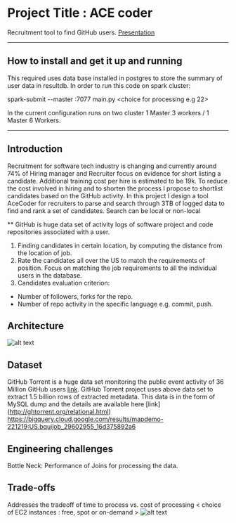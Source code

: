 # Project Title : ACE coder

Recruitment tool to find GitHub users.
[Presentation](https://docs.google.com/presentation/d/1rHsal4DjAMQrGeXlf2AFXeYpI9uFLzka9hd9vZe-AI0/edit?usp=sharing)

<hr/>

## How to install and get it up and running
This required uses data base installed in postgres to store the summary of user data in resultdb.
In order to run this code on spark cluster:

spark-submit --master <DNS>:7077 main.py <choice for processing e.g 22>

In the current configuration runs on two cluster 1 Master 3 workers / 1 Master 6 Workers.
<hr/>

## Introduction
Recruitment for software tech industry is changing and currently around 74% of Hiring manager and Recruiter focus on evidence for short listing a candidate. Additional training cost per hire is estimated to be 19k. To reduce the cost involved in hiring and to shorten the process I propose to shortlist candidates based on the GitHub activity. In this project I design a tool AceCoder for recruiters to  parse and search through 3TB of logged data to find and rank a set of candidates. Search can be local or non-local

** GitHub is huge data set of activity logs of software project and code repositories associated with a user.

1. Finding candidates in certain location, by computing the distance from the  location of job.
2. Rate the candidates all over the US to match the requirements of position. Focus on matching the job requirements to all the individual users in the database.
3. Candidates evaluation criterion:
  - Number of followers, forks for the repo.
  - Number of repo activity in the specific language e.g. commit, push.

## Architecture
![alt text](https://github.com/madhu1/madhu1.github.io/blob/master/css/Architecture.png)

## Dataset
GitHub Torrent is a huge data set monitoring the public event activity of 36 Million GitHub users [link](http://ghtorrent.org/). GitHub Torrent project uses above data set to extract  1.5 billion rows of extracted metadata. This data is in the form of MySQL dump and the details are available here [link] (http://ghtorrent.org/relational.html) 
https://bigquery.cloud.google.com/results/mapdemo-221219:US.bquijob_29602955_16d375892a6

## Engineering challenges

Bottle Neck: Performance of Joins for processing the data. 

## Trade-offs
Addresses the tradeoff of time to process vs. cost of processing < choice of EC2 instances : free, spot or on-demand >
![alt text](https://github.com/madhu1/madhu1.github.io/blob/master/css/cost_vs_timeanalysis.png)
